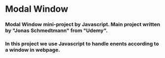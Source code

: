 # Modal Window
### Modal Window mini-project by Javascript. Main project written by "Jonas Schmedtmann" from "Udemy".
### In this project we use Javascript to handle enents according to a window in webpage. 
